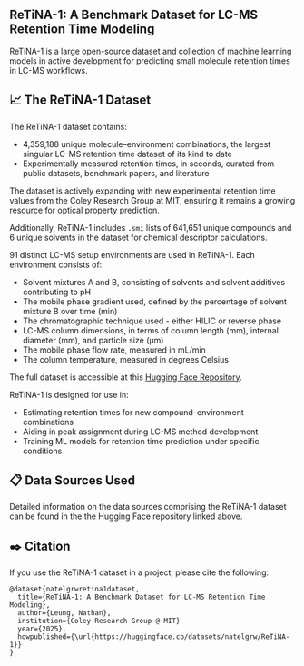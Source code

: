 ## ReTiNA-1: A Benchmark Dataset for LC-MS Retention Time Modeling

ReTiNA-1 is a large open-source dataset and collection of machine learning models in active development for predicting small molecule retention times in LC-MS workflows.

## 📈 The ReTiNA-1 Dataset

The ReTiNA-1 dataset contains:

- 4,359,188 unique molecule–environment combinations, the largest singular LC-MS retention time dataset of its kind to date
- Experimentally measured retention times, in seconds, curated from public datasets, benchmark papers, and literature

The dataset is actively expanding with new experimental retention time values from the Coley Research Group at MIT, ensuring it remains a growing resource for optical property prediction.

Additionally, ReTiNA-1 includes ```.smi``` lists of 641,651 unique compounds and 6 unique solvents in the dataset for chemical descriptor calculations.

91 distinct LC-MS setup environments are used in ReTiNA-1. Each environment consists of:

- Solvent mixtures A and B, consisting of solvents and solvent additives contributing to pH
- The mobile phase gradient used, defined by the percentage of solvent mixture B over time (min)
- The chromatographic technique used - either HILIC or reverse phase 
- LC-MS column dimensions, in terms of column length (mm), internal diameter (mm), and particle size (µm)
- The mobile phase flow rate, measured in mL/min
- The column temperature, measured in degrees Celsius

The full dataset is accessible at this [Hugging Face Repository](https://huggingface.co/datasets/natelgrw/ReTiNA-1).

ReTiNA-1 is designed for use in:

- Estimating retention times for new compound–environment combinations
- Aiding in peak assignment during LC-MS method development
- Training ML models for retention time prediction under specific conditions

## 📋 Data Sources Used

Detailed information on the data sources comprising the ReTiNA-1 dataset can be found in the the Hugging Face repository linked above.

## ✒️ Citation

If you use the ReTiNA-1 dataset in a project, please cite the following:

```
@dataset{natelgrwretina1dataset,
  title={ReTiNA-1: A Benchmark Dataset for LC-MS Retention Time Modeling},
  author={Leung, Nathan},
  institution={Coley Research Group @ MIT}
  year={2025},
  howpublished={\url{https://huggingface.co/datasets/natelgrw/ReTiNA-1}}
}
```
